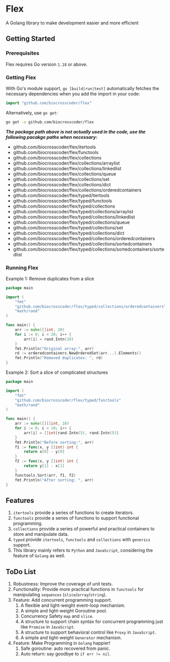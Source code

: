 # Flex

A Golang library to make development easier and more efficient

## Getting Started

### Prerequisites

Flex requires Go version `1.18` or above.

### Getting Flex

With Go's module support, `go [build|run|test]` automatically fetches the necessary dependencies when you add the import in your code:

```go
import "github.com/biocrosscoder/flex"
```

Alternatively, use `go get`:

```sh
go get -u github.com/biocrosscoder/flex
```

***The package path above is not actually used in the code, use the following pacakge paths when necessary:***

+ github.com/biocrosscoder/flex/itertools
+ github.com/biocrosscoder/flex/functools
+ github.com/biocrosscoder/flex/collections
+ github.com/biocrosscoder/flex/collections/arraylist
+ github.com/biocrosscoder/flex/collections/linkedlist
+ github.com/biocrosscoder/flex/collections/queue
+ github.com/biocrosscoder/flex/collections/set
+ github.com/biocrosscoder/flex/collections/dict
+ github.com/biocrosscoder/flex/collections/orderedcontainers
+ github.com/biocrosscoder/flex/typed/itertools
+ github.com/biocrosscoder/flex/typed/functools
+ github.com/biocrosscoder/flex/typed/collections
+ github.com/biocrosscoder/flex/typed/collections/arraylist
+ github.com/biocrosscoder/flex/typed/collections/linkedlist
+ github.com/biocrosscoder/flex/typed/collections/queue
+ github.com/biocrosscoder/flex/typed/collections/set
+ github.com/biocrosscoder/flex/typed/collections/dict
+ github.com/biocrosscoder/flex/typed/collections/orderedcontainers
+ github.com/biocrosscoder/flex/typed/collections/sortedcontainers
+ github.com/biocrosscoder/flex/typed/collections/sortedcontainers/sortedlist

### Running Flex

Example 1: Remove duplicates from a slice

```go
package main

import (
	"fmt"
	"github.com/biocrosscoder/flex/typed/collections/orderedcontainers"
	"math/rand"
)

func main() {
	arr := make([]int, 20)
	for i := 0; i < 20; i++ {
		arr[i] = rand.Intn(10)
	}
	fmt.Println("Original array:", arr)
	rd := orderedcontainers.NewOrderedSet(arr...).Elements()
	fmt.Println("Removed duplicates: ", rd)
}
```

Example 2: Sort a slice of complicated structures

```go
package main

import (
	"fmt"
	"github.com/biocrosscoder/flex/typed/functools"
	"math/rand"
)

func main() {
	arr := make([][]int, 10)
	for i := 0; i < 10; i++ {
		arr[i] = []int{rand.Intn(5), rand.Intn(5)}
	}
	fmt.Println("Before sorting:", arr)
	f1 := func(x, y []int) int {
		return x[0] - y[0]
	}
	f2 := func(x, y []int) int {
		return y[1] - x[1]
	}
	functools.Sort(arr, f1, f2)
	fmt.Println("After sorting: ", arr)
}
```

## Features

1. `itertools` provide a series of functions to create iterators.
2. `functools` provide a series of functions to support functional programming.
3. `collections` provide a series of powerful and practical containers to store and manipulate data.
4. `typed` provide `itertools`, `functools` and `collections` with `generics` support.
5. This library mainly refers to `Python` and `JavaScript`, considering the feature of `Golang` as well.

## ToDo List

1. Robustness: Improve the coverage of unit tests.
2. Functionality: Provide more practical functions in `functools` for manipulating `sequences` (`slice`/`array`/`string`).
3. Feature: Add concurrent programming support.
   1. A flexible and light-weight event-loop mechanism.
   2. A simple and light-weight Goroutine pool.
   3. Concurrency Safety `map` and `slice`.
   4. A structure to support chain syntax for concurrent programming just like `Promise` in `JavaScript`.
   5. A structure to support behavioral control like `Proxy` in `JavaScript`.
   6. A simple and light-weight `Generator` mechanism.
4. Feature: Make Programming in `Golang` happier!
   1. Safe goroutine: auto recovered from panic.
   2. Auto return: say goodbye to `if err != nil`.
